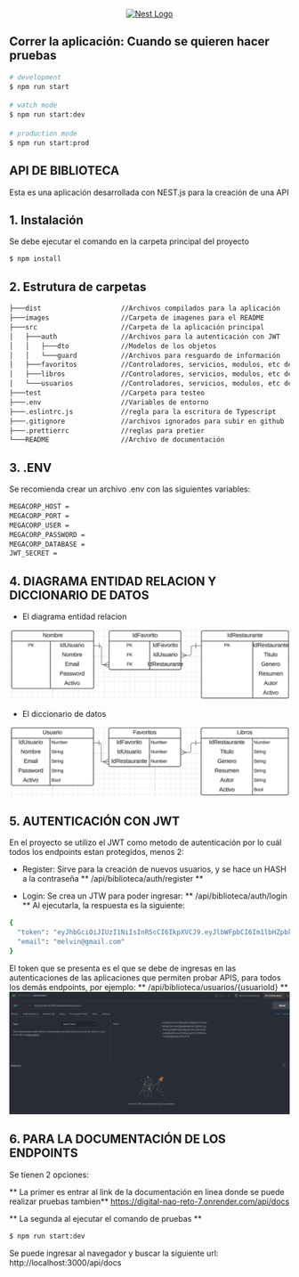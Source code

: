 <p align="center">
  <a href="http://nestjs.com/" target="blank"><img src="https://nestjs.com/img/logo-small.svg" width="200" alt="Nest Logo" /></a>
</p>

[circleci-image]: https://img.shields.io/circleci/build/github/nestjs/nest/master?token=abc123def456
[circleci-url]: https://circleci.com/gh/nestjs/nest

## Correr la aplicación: Cuando se quieren hacer pruebas

```bash
# development
$ npm run start

# watch mode
$ npm run start:dev

# production mode
$ npm run start:prod
```

## API DE BIBLIOTECA
Esta es una aplicación desarrollada con NEST.js para la creación de una API 

## 1. Instalación
Se debe ejecutar el comando en la carpeta principal del proyecto

```bash
$ npm install
```

## 2. Estrutura de carpetas
```bash
├───dist                    //Archivos compilados para la aplicación
├───images                  //Carpeta de imagenes para el README
├───src                     //Carpeta de la aplicación principal
│   ├───auth                //Archivos para la autenticación con JWT
│   │   ├───dto             //Modelos de los objetos
│   │   └───guard           //Archivos para resguardo de información
│   ├───favoritos           //Controladores, servicios, modulos, etc de Favoritos
│   ├───libros              //Controladores, servicios, modulos, etc de Libros
│   └───usuarios            //Controladores, servicios, modulos, etc de Usuarios
├───test                    //Carpeta para testeo
├───.env                    //Variables de entorno
├───.eslintrc.js            //regla para la escritura de Typescript
├───.gitignore              //archivos ignorados para subir en github
├───.prettierrc             //reglas para pretier
└───README                  //Archivo de documentación 
```

## 3. .ENV
Se recomienda crear un archivo .env con las siguientes variables:
```bash
MEGACORP_HOST = 
MEGACORP_PORT = 
MEGACORP_USER = 
MEGACORP_PASSWORD = 
MEGACORP_DATABASE = 
JWT_SECRET = 
```

## 4. DIAGRAMA ENTIDAD RELACION Y DICCIONARIO DE DATOS
- El diagrama entidad relacion
<img src="./images/entidad-relacion.png" alt="Diagrama entidad Relación" />

- El diccionario de datos
<img src="./images/diccionario.png" alt="Diccionario de datos" />


## 5. AUTENTICACIÓN CON JWT
En el proyecto se utilizo el JWT como metodo de autenticación por lo cuál todos los endpoints estan protegidos, menos 2:

- Register: Sirve para la creación de nuevos usuarios, y se hace un HASH a la contraseña
** /api/biblioteca/auth/register ** 

- Login: Se crea un JTW para poder ingresar:
** /api/biblioteca/auth/login **
Al ejecutarla, la respuesta es la siguiente: 
```bash
{
  "token": "eyJhbGciOiJIUzI1NiIsInR5cCI6IkpXVCJ9.eyJlbWFpbCI6Im1lbHZpbkBnbWFpbC5jb20iLCJpYXQiOjE3MjM5ODU1ODMsImV4cCI6MTcyNDA3MTk4M30.DO_1xYql8McHyBxaKABS7evmJgMGIJXTD30TAbo7g-Y",
  "email": "melvin@gmail.com"
}
```

El token que se presenta es el que se debe de ingresas en las autenticaciones de las aplicaciones que permiten probar APIS, para todos los demás endpoints, por ejemplo:
** /api/biblioteca/usuarios/{usuarioId} **
<img src="./images/Screenshot 2024-08-18 065600.png" alt="Incluir token en los endpoints" />

## 6. PARA LA DOCUMENTACIÓN DE LOS ENDPOINTS
Se tienen 2 opciones:

** La primer es entrar al link de la documentación en linea donde se puede realizar pruebas tambien**
https://digital-nao-reto-7.onrender.com/api/docs 

** La segunda al ejecutar el comando de pruebas **
```bash
$ npm run start:dev
```
Se puede ingresar al navegador y buscar la siguiente url:
http://localhost:3000/api/docs

